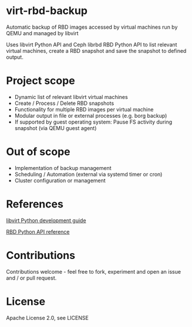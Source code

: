 # virt-rbd-backup

Automatic backup of RBD images accessed by virtual machines run by QEMU and managed by libvirt

Uses libvirt Python API and Ceph librbd RBD Python API to list relevant virtual machines, create a RBD snapshot and save the snapshot to defined output.

# Project scope

- Dynamic list of relevant libvirt virtual machines
- Create / Process / Delete RBD snapshots
- Functionality for multiple RBD images per virtual machine
- Modular output in file or external processes (e.g. borg backup)
- If supported by guest operating system: Pause FS activity during snapshot (via QEMU guest agent)

# Out of scope

- Implementation of backup management
- Scheduling / Automation (external via systemd timer or cron)
- Cluster configuration or management

# References

[libvirt Python development guide](https://libvirt.org/docs/libvirt-appdev-guide-python/en-US/html/)

[RBD Python API reference](https://docs.ceph.com/en/latest/rbd/api/librbdpy/)

# Contributions

Contributions welcome - feel free to fork, experiment and open an issue and / or pull request.

# License

Apache License 2.0, see LICENSE
